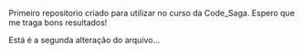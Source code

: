 Primeiro repositorio criado para utilizar no curso da Code_Saga. Espero que me traga bons resultados!

Está é a segunda alteração do arquivo...
